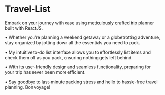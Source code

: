 # Travel-List 

Embark on your journey with ease using meticulously crafted trip planner built with ReactJS.

• Whether you're planning a weekend getaway or a globetrotting adventure, stay organized by jotting down all the essentials you need to pack.

• My intuitive to-do list interface allows you to effortlessly list items and check them off as you pack, ensuring nothing gets left behind.

• With its user-friendly design and seamless functionality, preparing for your trip has never been more efficient.

• Say goodbye to last-minute packing stress and hello to hassle-free travel planning. Bon voyage!



